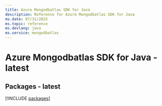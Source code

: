```yaml
---
title: Azure Mongodbatlas SDK for Java
description: Reference for Azure Mongodbatlas SDK for Java
ms.date: 07/31/2025
ms.topic: reference
ms.devlang: java
ms.service: mongodbatlas
---
```

# Azure Mongodbatlas SDK for Java - latest
## Packages - latest
[!INCLUDE [packages](mongodbatlas-index.md)]